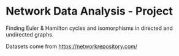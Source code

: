 # Network Data Analysis - Project

Finding Euler & Hamilton cycles and isomorphisms in directed and undirected graphs.

Datasets come from https://networkrepository.com/